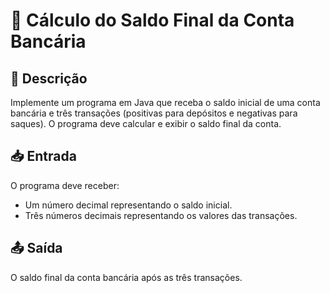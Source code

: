 # 🏦 Cálculo do Saldo Final da Conta Bancária

## 📌 Descrição
Implemente um programa em Java que receba o saldo inicial de uma conta bancária e três transações (positivas para depósitos e negativas para saques). O programa deve calcular e exibir o saldo final da conta.

## 📥 Entrada
O programa deve receber:

- Um número decimal representando o saldo inicial.
- Três números decimais representando os valores das transações.

## 📤 Saída
O saldo final da conta bancária após as três transações.
